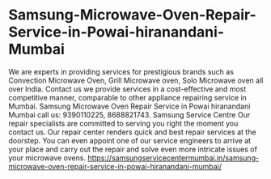 # Samsung-Microwave-Oven-Repair-Service-in-Powai-hiranandani-Mumbai
We are experts in providing services for prestigious brands such as Convection Microwave Oven, Grill Microwave oven, Solo Microwave oven all over India. Contact us we provide services in a cost-effective and most competitive manner, comparable to other appliance repairing service in Mumbai. Samsung Microwave Oven Repair Service in Powai hiranandani Mumbai  call us: 9390110225, 8688821743.  Samsung Service Centre Our repair specialists are committed to serving you right the moment you contact us.  Our repair center renders quick and best repair services at the doorstep. You can even appoint one of our service engineers to arrive at your place and carry out the repair and solve even more intricate issues of your microwave ovens.  https://samsungservicecentermumbai.in/samsung-microwave-oven-repair-service-in-powai-hiranandani-mumbai/
